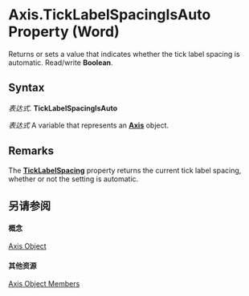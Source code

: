 
# Axis.TickLabelSpacingIsAuto Property (Word)

Returns or sets a value that indicates whether the tick label spacing is automatic. Read/write  **Boolean**.


## Syntax

 _表达式_. **TickLabelSpacingIsAuto**

 _表达式_ A variable that represents an **[Axis](3a7ad7d8-d397-a79a-eb6a-a5f0822cbe5d.md)** object.


## Remarks

The  **[TickLabelSpacing](af49728e-6c42-7846-50da-127c855264bf.md)** property returns the current tick label spacing, whether or not the setting is automatic.


## 另请参阅


#### 概念


[Axis Object](3a7ad7d8-d397-a79a-eb6a-a5f0822cbe5d.md)
#### 其他资源


[Axis Object Members](http://msdn.microsoft.com/library/44fa1b67-2a56-3d92-cb63-4144e1bb7282%28Office.15%29.aspx)